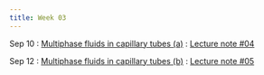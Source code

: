 ```yaml
---
title: Week 03
---
```


Sep 10
: [Multiphase fluids in capillary tubes (a)](https://guoporousmedialab.github.io/HWRS505-405-2024Fall/lecture/)
  : [Lecture note #04](https://d2l.arizona.edu/d2l/le/content/1506694/Home)

Sep 12
: [Multiphase fluids in capillary tubes (b)](https://guoporousmedialab.github.io/HWRS505-405-2024Fall/lecture/)
  : [Lecture note #05](https://d2l.arizona.edu/d2l/le/content/1506694/Home)
